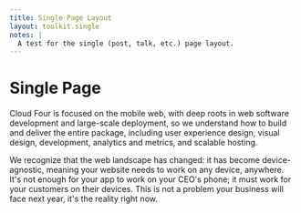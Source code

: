 ```yaml
---
title: Single Page Layout
layout: toolkit.single
notes: |
  A test for the single (post, talk, etc.) page layout.
---
```


# Single Page

Cloud Four is focused on the mobile web, with deep roots in web software development and large-scale deployment, so we understand how to build and deliver the entire package, including user experience design, visual design, development, analytics and metrics, and scalable hosting.

We recognize that the web landscape has changed: it has become device-agnostic, meaning your website needs to work on any device, anywhere. It's not enough for your app to work on your CEO's phone; it must work for your customers on their devices. This is not a problem your business will face next year, it's the reality right now.
